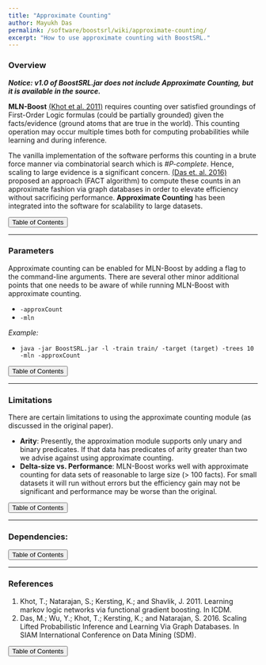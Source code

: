 ```yaml
---
title: "Approximate Counting"
author: Mayukh Das
permalink: /software/boostsrl/wiki/approximate-counting/
excerpt: "How to use approximate counting with BoostSRL."
---
```


### Overview

***Notice: v1.0 of BoostSRL.jar does not include Approximate Counting, but it is available in the source.***

**MLN-Boost** [(Khot et al. 2011)](#references) requires counting over satisfied groundings of First-Order Logic formulas (could be partially grounded) given the facts/evidence (ground atoms that are true in the world). This counting operation may occur multiple times both for computing probabilities while learning and during inference.

The vanilla implementation of the software performs this counting in a brute force manner via combinatorial search which is *#P-complete*. Hence, scaling to large evidence is a significant concern. [(Das et. al. 2016)](#references) proposed an approach (FACT algorithm) to compute these counts in an approximate fashion via graph databases in order to elevate efficiency without sacrificing performance. **Approximate Counting** has been integrated into the software for scalability to large datasets.

<button class="btn btn--primary btn--large" onclick="topOfPage()">Table of Contents</button>

---

### Parameters

Approximate counting can be enabled for MLN-Boost by adding a flag to the command-line arguments. There are several other minor additional points that one needs to be aware of while running MLN-Boost with approximate counting.

* `-approxCount`
* `-mln`

*Example:*

* `java -jar BoostSRL.jar -l -train train/ -target (target) -trees 10 -mln -approxCount`

<button class="btn btn--primary btn--large" onclick="topOfPage()">Table of Contents</button>

---

### Limitations

There are certain limitations to using the approximate counting module (as discussed in the original paper).

* **Arity**: Presently, the approximation module supports only unary and binary predicates. If that data has predicates of arity greater than two we advise against using approximate counting.
* **Delta-size vs. Performance**: MLN-Boost works well with approximate counting for data sets of reasonable to large size (> 100 facts). For small datasets it will run without errors but the efficiency gain may not be significant and performance may be worse than the original.

<button class="btn btn--primary btn--large" onclick="topOfPage()">Table of Contents</button>

---

### Dependencies:

<button class="btn btn--primary btn--large" onclick="topOfPage()">Table of Contents</button>

---

### References

1. Khot, T.; Natarajan, S.; Kersting, K.; and Shavlik, J. 2011. Learning markov logic networks via functional gradient boosting. In ICDM.
2. Das, M.; Wu, Y.; Khot, T.; Kersting, K.; and Natarajan, S. 2016. Scaling Lifted Probabilistic Inference and Learning Via Graph Databases. In SIAM International Conference on Data Mining (SDM).

<button class="btn btn--primary btn--large" onclick="topOfPage()">Table of Contents</button>

<script>
function topOfPage() {
    $('html, body').animate({ scroll: 0 }, 'fast');
}
</script>
